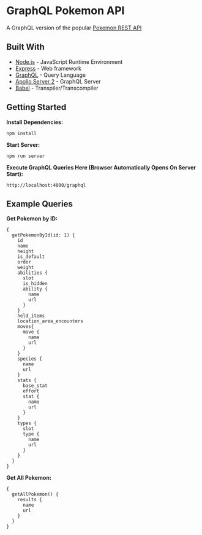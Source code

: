 # GraphQL Pokemon API
A GraphQL version of the popular [Pokemon REST API](https://pokeapi.co)

## Built With
* [Node.js](https://nodejs.org/en) - JavaScript Runtime Environment
* [Express](https://expressjs.com) - Web framework
* [GraphQL](https://graphql.org) - Query Language
* [Apollo Server 2](https://www.apollographql.com/docs/apollo-server) - GraphQL Server
* [Babel](https://babeljs.io) - Transpiler/Transcompiler

## Getting Started
**Install Dependencies:**
```
npm install
```

**Start Server:**
```
npm run server
```

**Execute GraphQL Queries Here (Browser Automatically Opens On Server Start):**
```
http://localhost:4000/graphql
```

## Example Queries
**Get Pokemon by ID:**
```
{
  getPokemonById(id: 1) {
    id
    name
    height
    is_default
    order
    weight
    abilities {
      slot
      is_hidden
      ability {
        name
        url
      }
    }
    held_items
    location_area_encounters
    moves{
      move {
        name
        url
      }
    }
    species {
      name
      url
    }
    stats {
      base_stat
      effort
      stat {
        name 
        url
      }
    }
    types {
      slot
      type {
        name
        url
      }
    }
  }
}
```

**Get All Pokemon:**
```
{
  getAllPokemon() {
    results {
      name
      url
    }
  }
}
```